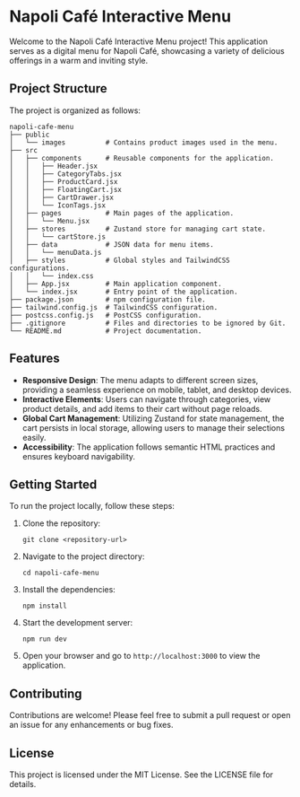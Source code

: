 # Napoli Café Interactive Menu

Welcome to the Napoli Café Interactive Menu project! This application serves as a digital menu for Napoli Café, showcasing a variety of delicious offerings in a warm and inviting style.

## Project Structure

The project is organized as follows:

```
napoli-cafe-menu
├── public
│   └── images          # Contains product images used in the menu.
├── src
│   ├── components      # Reusable components for the application.
│   │   ├── Header.jsx
│   │   ├── CategoryTabs.jsx
│   │   ├── ProductCard.jsx
│   │   ├── FloatingCart.jsx
│   │   ├── CartDrawer.jsx
│   │   └── IconTags.jsx
│   ├── pages           # Main pages of the application.
│   │   └── Menu.jsx
│   ├── stores          # Zustand store for managing cart state.
│   │   └── cartStore.js
│   ├── data            # JSON data for menu items.
│   │   └── menuData.js
│   ├── styles          # Global styles and TailwindCSS configurations.
│   │   └── index.css
│   ├── App.jsx         # Main application component.
│   └── index.jsx       # Entry point of the application.
├── package.json        # npm configuration file.
├── tailwind.config.js  # TailwindCSS configuration.
├── postcss.config.js   # PostCSS configuration.
├── .gitignore          # Files and directories to be ignored by Git.
└── README.md           # Project documentation.
```

## Features

- **Responsive Design**: The menu adapts to different screen sizes, providing a seamless experience on mobile, tablet, and desktop devices.
- **Interactive Elements**: Users can navigate through categories, view product details, and add items to their cart without page reloads.
- **Global Cart Management**: Utilizing Zustand for state management, the cart persists in local storage, allowing users to manage their selections easily.
- **Accessibility**: The application follows semantic HTML practices and ensures keyboard navigability.

## Getting Started

To run the project locally, follow these steps:

1. Clone the repository:
   ```
   git clone <repository-url>
   ```
2. Navigate to the project directory:
   ```
   cd napoli-cafe-menu
   ```
3. Install the dependencies:
   ```
   npm install
   ```
4. Start the development server:
   ```
   npm run dev
   ```
5. Open your browser and go to `http://localhost:3000` to view the application.

## Contributing

Contributions are welcome! Please feel free to submit a pull request or open an issue for any enhancements or bug fixes.

## License

This project is licensed under the MIT License. See the LICENSE file for details.